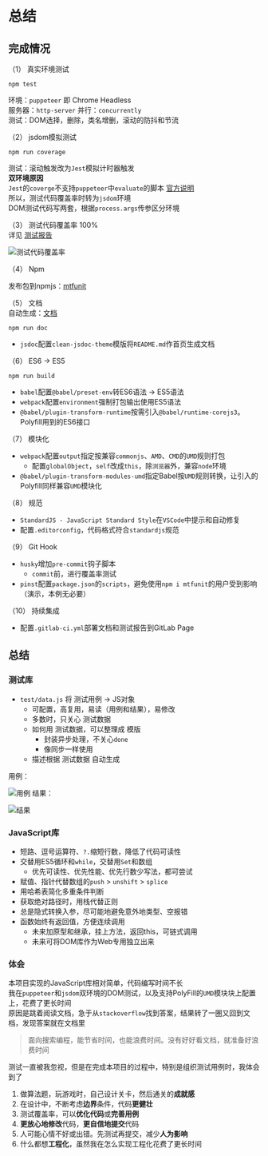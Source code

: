 # 总结
## 完成情况
（1） 真实环境测试  
```
npm test
```
环境：`puppeteer` 即 Chrome Headless  
服务器：`http-server`  并行：`concurrently`  
测试：DOM选择，删除，类名增删，滚动的防抖和节流

（2） jsdom模拟测试
```
npm run coverage
```
测试：滚动触发改为`Jest`模拟计时器触发  
**双环境原因**  
`Jest`的`coverge`不支持`puppeteer`中`evaluate`的脚本 [官方说明](https://jestjs.io/docs/en/puppeteer)  
所以，测试代码覆盖率时转为`jsdom`环境  
DOM测试代码写两套，根据`process.args`传参区分环境  

（3） 测试代码覆盖率 100%  
 详见 [测试报告](http://w.page.imweb.io/adam/coverage/lcov-report)  

![测试代码覆盖率](https://i.loli.net/2021/01/29/iKHm8scw6xugMnB.png)

（4） Npm  

发布包到npmjs：[mtfunit](https://www.npmjs.com/package/mtfunit)

（5） 文档  
自动生成：[文档](http://w.page.imweb.io/adam/)
```
npm run doc
```
- `jsdoc`配置`clean-jsdoc-theme`模版将`README.md`作首页生成文档 

（6） ES6 → ES5  

```
npm run build
```

- `babel`配置`@babel/preset-env`转ES6语法 → ES5语法
- `webpack`配置`environment`强制打包输出使用ES5语法
- `@babel/plugin-transform-runtime`按需引入`@babel/runtime-corejs3`。Polyfill用到的ES6接口


（7） 模块化  
- `webpack`配置`output`指定按兼容`commonjs`、`AMD`、`CMD`的`UMD`规则打包  
  - 配置`globalObject`，`self`改成`this`，除`浏览器`外，兼容`node`环境
- `@babel/plugin-transform-modules-umd`指定Babel按`UMD`规则转换，让引入的Polyfill同样兼容`UMD`模块化  


（8） 规范  
- `StandardJS - JavaScript Standard Style`在`VSCode`中提示和自动修复
- 配置`.editorconfig`，代码格式符合`standardjs`规范

（9） Git Hook  
- `husky`增加`pre-commit`钩子脚本
  - `commit`前，进行覆盖率测试
- `pinst`配置`package.json`的`scripts`，避免使用`npm i mtfunit`的用户受到影响（演示，本例无必要）

（10） 持续集成    
- 配置`.gitlab-ci.yml`部署文档和测试报告到GitLab Page

## 总结
### 测试库
- `test/data.js` 将 测试用例 → JS对象
  - 可配置，高复用，易读（用例和结果），易修改
  - 多数时，只关心 测试数据
  - 如何用 测试数据，可以整理成 模版
    - 封装异步处理，不关心`done`
    - 像同步一样使用
  - 描述根据 测试数据 自动生成  

用例：  

![用例](https://i.loli.net/2021/01/30/lW5c3hLSaoJqkO8.png)
结果：

![结果](https://i.loli.net/2021/01/30/UxYmajZiCfkW4Gd.png)

### JavaScript库
- 短路、逗号运算符、`?.`缩短行数，降低了代码可读性
- 交替用ES5循环和`while`，交替用`Set`和数组
  - 优先可读性、优先性能、优先行数少写法，都可尝试
- 赋值、指针代替数组的`push` > `unshift` > `splice`
- 用哈希表简化多重条件判断
- 获取绝对路径时，用栈代替正则
- 总是隐式转换入参，尽可能地避免意外地类型、空报错
- 函数始终有返回值，方便连续调用
  - 未来加原型和继承，挂上方法，返回this，可链式调用
  - 未来可将DOM库作为Web专用独立出来

### 体会
本项目实现的JavaScript库相对简单，代码编写时间不长      
我在`puppeteer`和`jsdom`双环境的DOM测试，以及支持PolyFill的`UMD`模块块上配置上，花费了更长时间  
原因是跳着阅读文档，急于从`stackoverflow`找到答案，结果转了一圈又回到文档，发现答案就在文档里  

> 面向搜索编程，能节省时间，也能浪费时间。没有好好看文档，就准备好浪费时间  

测试一直被我忽视，但是在完成本项目的过程中，特别是组织测试用例时，我体会到了
1. 做算法题，玩游戏时，自己设计关卡，然后通关的**成就感**
2. 在设计中，不断考虑**边界**条件，代码**更健壮**
3. 测试覆盖率，可以**优化代码**或**完善用例**
4. **更放心地修改**代码，**更自信地提交**代码
5. 人可能心情不好或出错。先测试再提交，减少**人为影响**
6. 什么都想**工程化**，虽然我在怎么实现工程化花费了更长时间